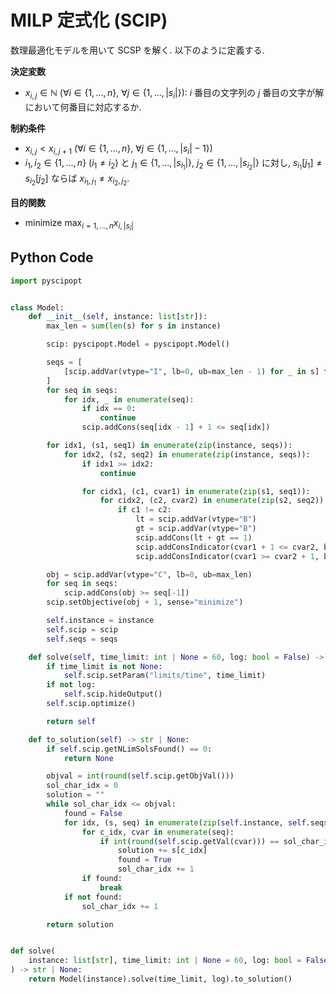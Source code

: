 # MILP 定式化 (SCIP)

数理最適化モデルを用いて SCSP を解く. 以下のように定義する.

**決定変数**

- $x_{i,j} \in \mathbb{N} \ (\forall i \in \lbrace 1, \dots, n \rbrace, \ \forall j \in \lbrace 1, \dots, |s_i| \rbrace)$: $i$ 番目の文字列の $j$ 番目の文字が解において何番目に対応するか.

**制約条件**

- $x_{i,j} < x_{i,j+1} \ (\forall i \in \lbrace 1, \dots, n \rbrace, \ \forall j \in \lbrace 1, \dots, |s_i| - 1 \rbrace)$
- $i_1, i_2 \in \lbrace 1, \dots, n \rbrace \ (i_1 \ne i_2)$ と $j_1 \in \lbrace 1, \dots, |s_{i_1}| \rbrace, \ j_2 \in \lbrace 1, \dots, |s_{i_2}| \rbrace$ に対し,
  $s_{i_1}[j_1] \ne s_{i_2}[j_2]$ ならば $x_{i_1, j_1} \ne x_{i_2, j_2}$.

**目的関数**

- minimize $\max_{i = 1, \dots, n} x_{i, |s_i|}$

## Python Code

```python
import pyscipopt


class Model:
    def __init__(self, instance: list[str]):
        max_len = sum(len(s) for s in instance)

        scip: pyscipopt.Model = pyscipopt.Model()

        seqs = [
            [scip.addVar(vtype="I", lb=0, ub=max_len - 1) for _ in s] for s in instance
        ]
        for seq in seqs:
            for idx, _ in enumerate(seq):
                if idx == 0:
                    continue
                scip.addCons(seq[idx - 1] + 1 <= seq[idx])

        for idx1, (s1, seq1) in enumerate(zip(instance, seqs)):
            for idx2, (s2, seq2) in enumerate(zip(instance, seqs)):
                if idx1 >= idx2:
                    continue

                for cidx1, (c1, cvar1) in enumerate(zip(s1, seq1)):
                    for cidx2, (c2, cvar2) in enumerate(zip(s2, seq2)):
                        if c1 != c2:
                            lt = scip.addVar(vtype="B")
                            gt = scip.addVar(vtype="B")
                            scip.addCons(lt + gt == 1)
                            scip.addConsIndicator(cvar1 + 1 <= cvar2, binvar=lt)
                            scip.addConsIndicator(cvar1 >= cvar2 + 1, binvar=gt)

        obj = scip.addVar(vtype="C", lb=0, ub=max_len)
        for seq in seqs:
            scip.addCons(obj >= seq[-1])
        scip.setObjective(obj + 1, sense="minimize")

        self.instance = instance
        self.scip = scip
        self.seqs = seqs

    def solve(self, time_limit: int | None = 60, log: bool = False) -> "Model":
        if time_limit is not None:
            self.scip.setParam("limits/time", time_limit)
        if not log:
            self.scip.hideOutput()
        self.scip.optimize()

        return self

    def to_solution(self) -> str | None:
        if self.scip.getNLimSolsFound() == 0:
            return None

        objval = int(round(self.scip.getObjVal()))
        sol_char_idx = 0
        solution = ""
        while sol_char_idx <= objval:
            found = False
            for idx, (s, seq) in enumerate(zip(self.instance, self.seqs)):
                for c_idx, cvar in enumerate(seq):
                    if int(round(self.scip.getVal(cvar))) == sol_char_idx:
                        solution += s[c_idx]
                        found = True
                        sol_char_idx += 1
                if found:
                    break
            if not found:
                sol_char_idx += 1

        return solution


def solve(
    instance: list[str], time_limit: int | None = 60, log: bool = False
) -> str | None:
    return Model(instance).solve(time_limit, log).to_solution()
```
